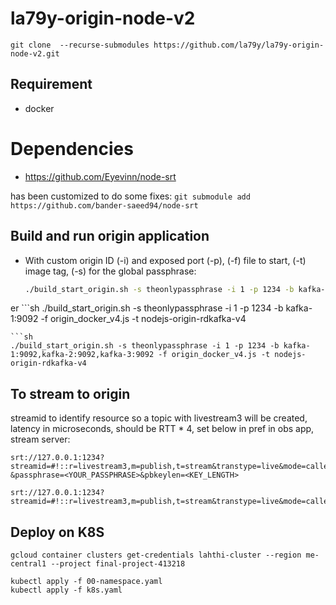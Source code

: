 # la79y-origin-node-v2
`git clone  --recurse-submodules https://github.com/la79y/la79y-origin-node-v2.git`

## Requirement
- docker

# Dependencies
- https://github.com/Eyevinn/node-srt

has been customized to do some fixes:
`git submodule add https://github.com/bander-saeed94/node-srt`

## Build and run origin application
- With custom origin ID (-i) and exposed port (-p),  (-f) file to start, (-t) image tag, (-s) for the global passphrase:
  ```sh
  ./build_start_origin.sh -s theonlypassphrase -i 1 -p 1234 -b kafka-server:9092 -f origin_docker_v4.js -t nodejs-origin-rdkafka-v4
  ```
er  ```sh
  ./build_start_origin.sh -s theonlypassphrase -i 1 -p 1234 -b kafka-1:9092 -f origin_docker_v4.js -t nodejs-origin-rdkafka-v4
  ```
  ```sh
  ./build_start_origin.sh -s theonlypassphrase -i 1 -p 1234 -b kafka-1:9092,kafka-2:9092,kafka-3:9092 -f origin_docker_v4.js -t nodejs-origin-rdkafka-v4
  ```

## To stream to origin
streamid to identify resource so a topic with livestream3 will be created, latency in microseconds, should be RTT * 4, set below in pref in obs app, stream server:     
```
srt://127.0.0.1:1234?streamid=#!::r=livestream3,m=publish,t=stream&transtype=live&mode=caller&latency=3200000
&passphrase=<YOUR_PASSPHRASE>&pbkeylen=<KEY_LENGTH>
```
```shell
srt://127.0.0.1:1234?streamid=#!::r=livestream3,m=publish,t=stream&transtype=live&mode=caller&latency=3200000&passphrase=theonlypassphrase&pbkeylen=16
```


## Deploy on K8S
```shell
gcloud container clusters get-credentials lahthi-cluster --region me-central1 --project final-project-413218
```
```shell
kubectl apply -f 00-namespace.yaml
kubectl apply -f k8s.yaml
```